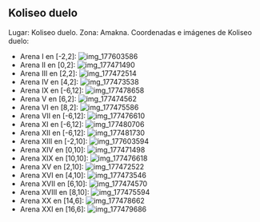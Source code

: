## Koliseo duelo
Lugar: Koliseo duelo.
Zona: Amakna.
Coordenadas e imágenes de Koliseo duelo:
- Arena I en [-2,2]: ![img_177603586](https://media.discordapp.net/attachments/1115311447145193482/1115340275032784946/177603586.jpg)
- Arena II en [0,2]: ![img_177471490](https://media.discordapp.net/attachments/1115311447145193482/1115339990713503835/177471490.jpg)
- Arena III en [2,2]: ![img_177472514](https://media.discordapp.net/attachments/1115311447145193482/1115340027602419752/177472514.jpg)
- Arena IV en [4,2]: ![img_177473538](https://media.discordapp.net/attachments/1115311447145193482/1115340060141834281/177473538.jpg)
- Arena IX en [-6,12]: ![img_177478658](https://media.discordapp.net/attachments/1115311447145193482/1115340171085352970/177478658.jpg)
- Arena V en [6,2]: ![img_177474562](https://media.discordapp.net/attachments/1115311447145193482/1115340088788918324/177474562.jpg)
- Arena VI en [8,2]: ![img_177475586](https://media.discordapp.net/attachments/1115311447145193482/1115340100767858739/177475586.jpg)
- Arena VII en [-6,12]: ![img_177476610](https://media.discordapp.net/attachments/1115311447145193482/1115340132539715806/177476610.jpg)
- Arena XI en [-6,12]: ![img_177480706](https://media.discordapp.net/attachments/1115311447145193482/1115340234343849994/177480706.jpg)
- Arena XII en [-6,12]: ![img_177481730](https://media.discordapp.net/attachments/1115311447145193482/1115340246264066169/177481730.jpg)
- Arena XIII en [-2,10]: ![img_177603594](https://media.discordapp.net/attachments/1115311447145193482/1115340281248755752/177603594.jpg)
- Arena XIV en [0,10]: ![img_177471498](https://media.discordapp.net/attachments/1115311447145193482/1115340016688840755/177471498.jpg)
- Arena XIX en [10,10]: ![img_177476618](https://media.discordapp.net/attachments/1115311447145193482/1115340145122607225/177476618.jpg)
- Arena XV en [2,10]: ![img_177472522](https://media.discordapp.net/attachments/1115311447145193482/1115340035995222157/177472522.jpg)
- Arena XVI en [4,10]: ![img_177473546](https://media.discordapp.net/attachments/1115311447145193482/1115340067255373906/177473546.jpg)
- Arena XVII en [6,10]: ![img_177474570](https://media.discordapp.net/attachments/1115311447145193482/1115340096640667809/177474570.jpg)
- Arena XVIII en [8,10]: ![img_177475594](https://media.discordapp.net/attachments/1115311447145193482/1115340129318473808/177475594.jpg)
- Arena XX en [14,6]: ![img_177478662](https://media.discordapp.net/attachments/1115311447145193482/1115340174717624370/177478662.jpg)
- Arena XXI en [16,6]: ![img_177479686](https://media.discordapp.net/attachments/1115311447145193482/1115340207760355370/177479686.jpg)